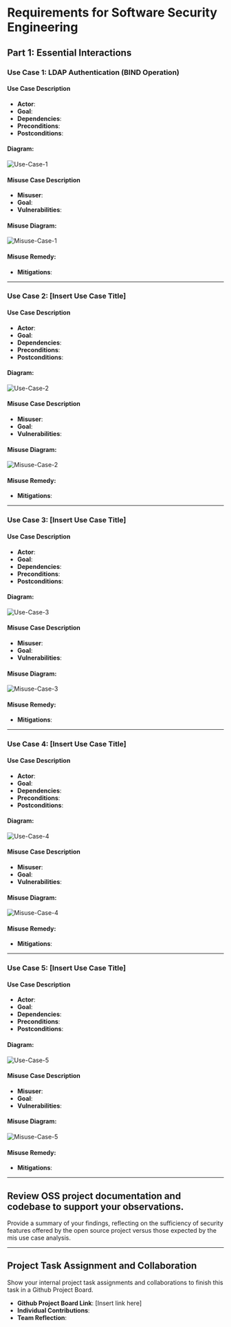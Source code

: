 # Requirements for Software Security Engineering

## Part 1: Essential Interactions

### Use Case 1: LDAP Authentication (BIND Operation)

#### Use Case Description
- **Actor**: 
- **Goal**: 
- **Dependencies**: 
- **Preconditions**: 
- **Postconditions**: 

#### Diagram:
![Use-Case-1](https://placehold.co/400x200/EEE/31343C)

#### Misuse Case Description
- **Misuser**: 
- **Goal**: 
- **Vulnerabilities**: 

#### Misuse Diagram:
![Misuse-Case-1](https://placehold.co/400x200/EEE/31343C)

#### Misuse Remedy:
- **Mitigations**: 

---

### Use Case 2: [Insert Use Case Title]

#### Use Case Description
- **Actor**: 
- **Goal**: 
- **Dependencies**: 
- **Preconditions**: 
- **Postconditions**: 

#### Diagram:
![Use-Case-2](https://placehold.co/400x200/EEE/31343C)

#### Misuse Case Description
- **Misuser**: 
- **Goal**: 
- **Vulnerabilities**: 

#### Misuse Diagram:
![Misuse-Case-2](https://placehold.co/400x200/EEE/31343C)

#### Misuse Remedy:
- **Mitigations**: 

---

### Use Case 3: [Insert Use Case Title]

#### Use Case Description
- **Actor**: 
- **Goal**: 
- **Dependencies**: 
- **Preconditions**: 
- **Postconditions**: 

#### Diagram:
![Use-Case-3](https://placehold.co/400x200/EEE/31343C)

#### Misuse Case Description
- **Misuser**: 
- **Goal**: 
- **Vulnerabilities**: 

#### Misuse Diagram:
![Misuse-Case-3](https://placehold.co/400x200/EEE/31343C)

#### Misuse Remedy:
- **Mitigations**: 

---

### Use Case 4: [Insert Use Case Title]

#### Use Case Description
- **Actor**: 
- **Goal**: 
- **Dependencies**: 
- **Preconditions**: 
- **Postconditions**: 

#### Diagram:
![Use-Case-4](https://placehold.co/400x200/EEE/31343C)

#### Misuse Case Description
- **Misuser**: 
- **Goal**: 
- **Vulnerabilities**: 

#### Misuse Diagram:
![Misuse-Case-4](https://placehold.co/400x200/EEE/31343C)

#### Misuse Remedy:
- **Mitigations**: 

---

### Use Case 5: [Insert Use Case Title]

#### Use Case Description
- **Actor**: 
- **Goal**: 
- **Dependencies**: 
- **Preconditions**: 
- **Postconditions**: 

#### Diagram:
![Use-Case-5](https://placehold.co/400x200/EEE/31343C)

#### Misuse Case Description
- **Misuser**: 
- **Goal**: 
- **Vulnerabilities**: 

#### Misuse Diagram:
![Misuse-Case-5](https://placehold.co/400x200/EEE/31343C)

#### Misuse Remedy:
- **Mitigations**: 

---

## Review OSS project documentation and codebase to support your observations. 
Provide a summary of your findings, reflecting on the sufficiency of security features offered by the open source project versus those expected by the mis use case analysis.

---

## Project Task Assignment and Collaboration
Show your internal project task assignments and collaborations to finish this task in a Github Project Board. 
- **Github Project Board Link**: [Insert link here]
- **Individual Contributions**: 
- **Team Reflection**: 

